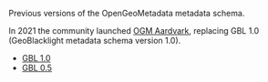 Previous versions of the OpenGeoMetadata metadata schema.


In 2021 the community launched [OGM Aardvark](ogm-aardvark), replacing GBL 1.0 (GeoBlacklight metadata schema version 1.0).

* [GBL 1.0](gbl-1.0.md)
* [GBL 0.5](gbl-0.5.md)

